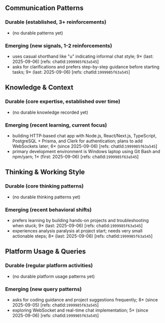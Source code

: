 ## Communication Patterns
### Durable (established, 3+ reinforcements)
- (no durable patterns yet)

### Emerging (new signals, 1-2 reinforcements)
- uses casual shorthand like "u" indicating informal chat style; 9× (last: 2025-09-06) [refs: chatId:`1999985f63a545`]
- asks for clarifications and prefers step-by-step guidance before starting tasks; 9× (last: 2025-09-06) [refs: chatId:`1999985f63a545`]

## Knowledge & Context
### Durable (core expertise, established over time)
- (no durable knowledge recorded yet)

### Emerging (recent learning, current focus)
- building HTTP-based chat app with Node.js, React/Next.js, TypeScript, PostgreSQL + Prisma, and Clerk for authentication; plans to add WebSockets later; 6× (since 2025-09-06) [refs: chatId:`1999985f63a545`]
- primary development environment is Windows laptop using Git Bash and npm/yarn; 1× (first: 2025-09-06) [refs: chatId:`1999985f63a545`]

## Thinking & Working Style
### Durable (core thinking patterns)
- (no durable thinking patterns yet)

### Emerging (recent behavioral shifts)
- prefers learning by building hands-on projects and troubleshooting when stuck; 9× (last: 2025-09-06) [refs: chatId:`1999985f63a545`]
- experiences analysis paralysis at project start; needs very small actionable steps; 8× (last: 2025-09-06) [refs: chatId:`1999985f63a545`]

## Platform Usage & Queries
### Durable (regular platform activities)
- (no durable platform usage patterns yet)

### Emerging (new query patterns)
- asks for coding guidance and project suggestions frequently; 8× (since 2025-09-05) [refs: chatId:`1999985f63a545`]
- exploring WebSocket and real-time chat implementation; 5× (since 2025-09-06) [refs: chatId:`1999985f63a545`]